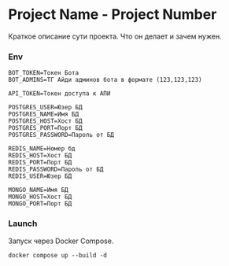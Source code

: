 # Project Name - Project Number
Краткое описание сути проекта. Что он делает и зачем нужен.


### Env

```
BOT_TOKEN=Токен Бота
BOT_ADMINS=ТГ Айди админов бота в формате (123,123,123)

API_TOKEN=Токен доступа к АПИ

POSTGRES_USER=Юзер БД
POSTGRES_NAME=Имя БД
POSTGRES_HOST=Хост БД
POSTGRES_PORT=Порт БД
POSTGRES_PASSWORD=Пароль от БД

REDIS_NAME=Номер бд
REDIS_HOST=Хост БД
REDIS_PORT=Порт БД
REDIS_PASSWORD=Пароль от БД
REDIS_USER=Юзер БД

MONGO_NAME=Имя БД
MONGO_HOST=Хост БД
MONGO_PORT=Порт БД
```

### Launch
Запуск через Docker Compose.

```
docker compose up --build -d
```
